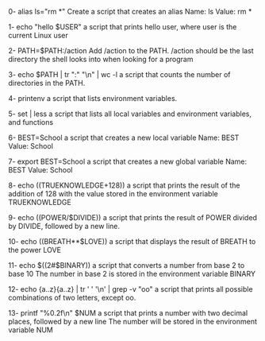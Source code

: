  0- alias ls="rm *" Create a script that creates an alias Name: ls Value: rm *

 1- echo "hello $USER" a script that prints hello user, where user is the current Linux user

 2- PATH=$PATH:/action Add /action to the PATH. /action should be the last directory the shell looks into when looking for a program

 3- echo $PATH | tr ":" "\n" | wc -l  a script that counts the number of directories in the PATH.

 4- printenv a script that lists environment variables.

 5- set | less a script that lists all local variables and environment variables, and functions

 6- BEST=School a script that creates a new local variable Name: BEST Value: School

 7- export BEST=School a script that creates a new global variable Name: BEST Value: School

 8- echo $(($TRUEKNOWLEDGE+128))  a script that prints the result of the addition of 128 with the value stored in the environment variable TRUEKNOWLEDGE

 9- echo $(($POWER/$DIVIDE)) a script that prints the result of POWER divided by DIVIDE, followed by a new line.

 10- echo $(($BREATH**$LOVE))  a script that displays the result of BREATH to the power LOVE

 11- echo $((2#$BINARY))  a script that converts a number from base 2 to base 10 The number in base 2 is stored in the environment variable BINARY
 
 12- echo {a..z}{a..z} | tr ' ' '\n' | grep -v "oo" a script that prints all possible combinations of two letters, except oo.

 13- printf "%0.2f\n" $NUM a script that prints a number with two decimal places, followed by a new line The number will be stored in the environment variable NUM 
